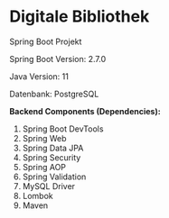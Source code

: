 # Digitale Bibliothek

Spring Boot Projekt

Spring Boot Version: 2.7.0
<p>
Java Version: 11
<p>
Datenbank: PostgreSQL
<p>
  
<b>Backend Components (Dependencies):</b>
1. Spring Boot DevTools
2. Spring Web
3. Spring Data JPA
4. Spring Security
5. Spring AOP
6. Spring Validation
7. MySQL Driver
8. Lombok
9. Maven
